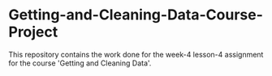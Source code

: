 # Getting-and-Cleaning-Data-Course-Project
This repository contains the work done for the week-4 lesson-4 assignment for the course 'Getting and Cleaning Data'.
